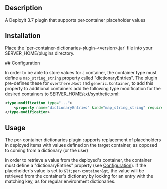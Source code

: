 ## Description

A Deployit 3.7 plugin that supports per-container placeholder values

## Installation

Place the 'per-container-dictionaries-plugin-&lt;version&gt;.jar' file into your SERVER_HOME/plugins directory.

<a name="configuration" />## Configuration

In order to be able to store values for a container, the container type must define a `map_string_string` property called "dictionaryEntries". The plugin pre-defines these for `overthere.Host` and `generic.Container`, to add this property to additional containers add the following type modification for the desired containers to SERVER_HOME/ext/synthetic.xml:

```xml
<type-modification type="...">
    <property name="dictionaryEntries" kind="map_string_string" required="false" label="Entries" category="Dictionary" />
</type-modification>
```

## Usage

The per-container dictionaries plugin supports replacement of placeholders in deployed items with values defined on the target container, as opposed to coming from a dictionary (or the user)

In order to retrieve a value from the deployed's container, the container must define a "dictionaryEntries" property (see [Configuration](#configuration)). If the placeholder's value is set to `&lt;per-container&gt`, the value will be retrieved from the container's dictionary by looking for an entry with the matching key, as for regular environment dictionaries.
